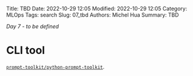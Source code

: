 Title: TBD
Date: 2022-10-29 12:05
Modified: 2022-10-29 12:05
Category: MLOps
Tags: search
Slug: 07_tbd
Authors: Michel Hua
Summary: TBD

_Day 7 - to be defined_

# CLI tool

[`prompt-toolkit/python-prompt-toolkit`](https://github.com/prompt-toolkit/python-prompt-toolkit).
